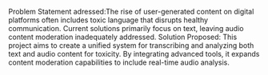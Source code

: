 Problem Statement adressed:The rise of user-generated content on digital platforms often includes toxic language that disrupts healthy communication. Current solutions primarily focus on text, leaving audio content moderation inadequately addressed.
Solution Proposed:
This project aims to create a unified system for transcribing and analyzing both text and audio content for toxicity. By integrating advanced tools, it expands content moderation capabilities to include real-time audio analysis.
